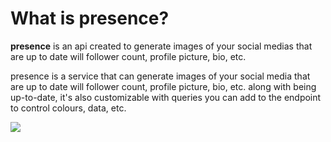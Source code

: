 # What is presence?

**presence** is an api created to generate images of your social medias that are up to date will follower count, profile picture, bio, etc.

presence is a service that can generate images of your social media that are up to date will follower count, profile picture, bio, etc.
along with being up-to-date, it's also customizable with queries you can add to the endpoint to control colours, data, etc.

![](/og.png)
